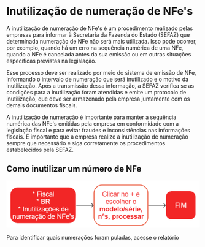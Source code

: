 # Inutilização de numeração de NFe's

A inutilização de numeração de NFe's é um procedimento realizado pelas empresas para informar à Secretaria da Fazenda do Estado (SEFAZ) que determinada numeração de NFe não será mais utilizada. Isso pode ocorrer, por exemplo, quando há um erro na sequência numérica de uma NFe, quando a NFe é cancelada antes da sua emissão ou em outras situações específicas previstas na legislação.

Esse processo deve ser realizado por meio do sistema de emissão de NFe, informando o intervalo de numeração que será inutilizado e o motivo da inutilização. Após a transmissão dessa informação, a SEFAZ verifica se as condições para a inutilização foram atendidas e emite um protocolo de inutilização, que deve ser armazenado pela empresa juntamente com os demais documentos fiscais.

A inutilização de numeração é importante para manter a sequência numérica das NFe's emitidas pela empresa em conformidade com a legislação fiscal e para evitar fraudes e inconsistências nas informações fiscais. É importante que a empresa realize a inutilização de numeração sempre que necessário e siga corretamente os procedimentos estabelecidos pela SEFAZ.

## Como inutilizar um número de NFe

![Inutilizalção de nº NF](dfeProcInutNFe.png)

Para identificar quais numerações foram puladas, acesse o relatório